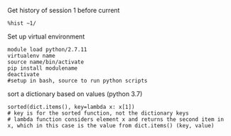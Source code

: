 Get history of session 1 before current
```
%hist ~1/
```

Set up virtual environment
```
module load python/2.7.11
virtualenv name
source name/bin/activate
pip install modulename
deactivate
#setup in bash, source to run python scripts
```

sort a dictionary based on values (python 3.7)
```
sorted(dict.items(), key=lambda x: x[1])
# key is for the sorted function, not the dictionary keys
# lambda function considers element x and returns the second item in x, which in this case is the value from dict.items() (key, value)
```
